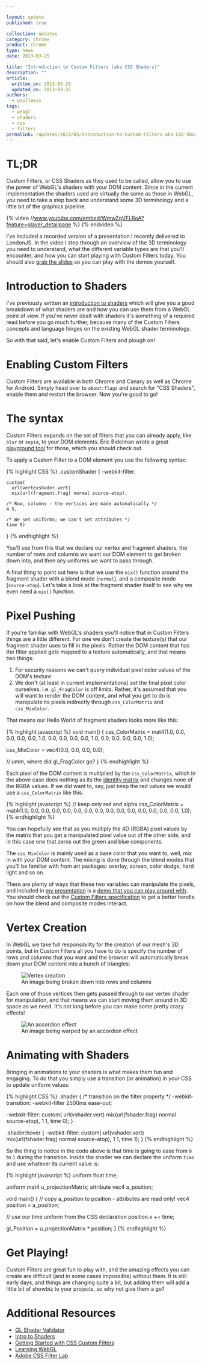 ```yaml
---

layout: update
published: true

collection: updates
category: chrome
product: chrome
type: news
date: 2013-03-25

title: "Introduction to Custom Filters (aka CSS Shaders)"
description: ""
article:
  written_on: 2013-03-25
  updated_on: 2013-03-25
authors:
  - paullewis
tags:
  - webgl
  - shaders
  - css
  - filters
permalink: /updates/2013/03/Introduction-to-Custom-Filters-aka-CSS-Shaders.html
---
```

<h1>TL;DR</h1>

<p>Custom Filters, or CSS Shaders as they used to be called, allow you to use the power of WebGL's shaders with your DOM content. Since in the current implementation the shaders used are virtually the same as those in WebGL, you need to take a step back and understand some 3D terminology and a little bit of the graphics pipeline.</p>

{% video //www.youtube.com/embed/WmwZqVFLRoA?feature=player_detailpage %} {% endvideo %}

<p>I've included a recorded version of a presentation I recently delivered to LondonJS. In the video I step through an overview of the 3D terminology you need to understand, what the different variable types are that you'll encounter, and how you can start playing with Custom Filters today. You should also <a href="http://goo.gl/e3KMp">grab the slides</a> so you can play with the demos yourself.</p>

<h1>Introduction to Shaders</h1>

<p>I've previously written an <a href="http://www.html5rocks.com/en/tutorials/webgl/shaders/">introduction to shaders</a> which will give you a good breakdown of what shaders are and how you can use them from a WebGL point of view. If you've never dealt with shaders it's something of a required read before you go much further, because many of the Custom Filters concepts and language hinges on the existing WebGL shader terminology.</p>

<p>So with that said, let's enable Custom Filters and plough on!</p>

<h1>Enabling Custom Filters</h1>

<p>Custom Filters are available in both Chrome and Canary as well as Chrome for Android. Simply head over to <code>about:flags</code> and search for "CSS Shaders", enable them and restart the browser. Now you're good to go!</p>

<h1>The syntax</h1>

<p>Custom Filters expands on the set of filters that you can already apply, like <code>blur</code> or <code>sepia</code>, to your DOM elements. Eric Bidelman wrote a great <a href="http://html5-demos.appspot.com/static/css/filters/index.html">playground tool</a> for those, which you should check out.</p>

<p>To apply a Custom Filter to a DOM element you use the following syntax:</p>

{% highlight CSS %}
.customShader {
  -webkit-filter:

    custom(
      url(vertexshader.vert)
      mix(url(fragment.frag) normal source-atop),

    /* Row, columns - the vertices are made automatically */
    4 5,

    /* We set uniforms; we can't set attributes */
    time 0)
}
{% endhighlight %}

<p>You'll see from this that we declare our vertex and fragment shaders, the number of rows and columns we want our DOM element to get broken down into, and then any uniforms we want to pass through.</p>

<p>A final thing to point out here is that we use the <code>mix()</code> function around the fragment shader with a blend mode (<code>normal</code>), and a composite mode (<code>source-atop</code>). Let's take a look at the fragment shader itself to see why we even need a <code>mix()</code> function.</p>

<h1>Pixel Pushing</h1>

<p>If you're familiar with WebGL's shaders you'll notice that in Custom Filters things are a little different. For one we don't create the texture(s) that our fragment shader uses to fill in the pixels. Rather the DOM content that has the filter applied gets mapped to a texture automatically, and that means two things:</p>

<ol>
<li>For security reasons we can't query individual pixel color values of the DOM's texture</li>
<li>We don't (at least in current implementations) set the final pixel color ourselves, i.e. <code>gl_FragColor</code> is off limits. Rather, it's assumed that you will want to render the DOM content, and what you get to do is manipulate its pixels indirectly through <code>css_ColorMatrix</code> and <code>css_MixColor</code>.</li>
</ol>


<p>That means our Hello World of fragment shaders looks more like this:</p>

{% highlight javascript %}
void main() {
  css_ColorMatrix = mat4(1.0, 0.0, 0.0, 0.0,
                         0.0, 1.0, 0.0, 0.0,
                         0.0, 0.0, 1.0, 0.0,
                         0.0, 0.0, 0.0, 1.0);

  css_MixColor = vec4(0.0, 0.0, 0.0, 0.0);

  // umm, where did gl_FragColor go?
}
{% endhighlight %}

<p>Each pixel of the DOM content is multiplied by the <code>css_ColorMatrix</code>, which in the above case does nothing as its the <a href="http://en.wikipedia.org/wiki/Identity_matrix">identity matrix</a> and changes none of the RGBA values. If we did want to, say, just keep the red values we would use a <code>css_ColorMatrix</code> like this:</p>

{% highlight javascript %}
// keep only red and alpha
css_ColorMatrix = mat4(1.0, 0.0, 0.0, 0.0,
                       0.0, 0.0, 0.0, 0.0,
                       0.0, 0.0, 0.0, 0.0,
                       0.0, 0.0, 0.0, 1.0);
{% endhighlight %}

<p>You can hopefully see that as you multiply the 4D (RGBA) pixel values by the matrix that you get a manipulated pixel value out of the other side, and in this case one that zeros out the green and blue components.</p>

<p>The <code>css_MixColor</code> is mainly used as a base color that you want to, well, mix in with your DOM content. The mixing is done through the blend modes that you'll be familiar with from art packages: overlay, screen, color dodge, hard light and so on.</p>

<p>There are plenty of ways that these two variables can manipulate the pixels, and included in <a href="http://goo.gl/e3KMp">my presentation</a> is a <a href="http://aerotwist.com/presentations/custom-filters/demos/demo2.html">demo that you can play around with</a>. You should check out the <a href="https://dvcs.w3.org/hg/FXTF/raw-file/tip/filters/index.html#shader-processing-model">Custom Filters specification</a> to get a better handle on how the blend and composite modes interact.</p>

<h1>Vertex Creation</h1>

<p>In WebGL we take full responsibility for the creation of our mesh's 3D points, but in Custom Filters all you have to do is specify the number of rows and columns that you want and the browser will automatically break down your DOM content into a bunch of triangles:</p>

<p><figure><img src="http://www.html5rocks.com/static/images/updates/custom-filters/rowscols.png" alt="Vertex creation" />
<figcaption>An image being broken down into rows and columns</figcaption>
</figure>
</p>

<p>Each one of those vertices then gets passed through to our vertex shader for manipulation, and that means we can start moving them around in 3D space as we need. It's not long before you can make some pretty crazy effects!</p>

<p><figure><img src="http://www.html5rocks.com/static/images/updates/custom-filters/weird.jpg" alt="An accordion effect" />
<figcaption>An image being warped by an accordion effect</figcaption>
</figure></p>

<h1>Animating with Shaders</h1>

<p>Bringing in animations to your shaders is what makes them fun and engaging. To do that you simply use a transition (or animation) in your CSS to update uniform values:</p>

{% highlight CSS %}
.shader {
  /* transition on the filter property */
  -webkit-transition: -webkit-filter 2500ms ease-out;

  -webkit-filter: custom(
    url(vshader.vert)
    mix(url(fshader.frag) normal source-atop),
    1 1,
    time 0);
}

 .shader:hover {
  -webkit-filter: custom(
    url(vshader.vert)
    mix(url(fshader.frag) normal source-atop),
    1 1,
    time 1);
}
{% endhighlight %}

<p>So the thing to notice in the code above is that time is going to ease from <code>0</code> to <code>1</code> during the transition. Inside the shader we can declare the uniform <code>time</code> and use whatever its current value is:</p>

{% highlight javascript %}
uniform float time;

uniform mat4 u_projectionMatrix;
attribute vec4 a_position;

void main() {
  // copy a_position to position - attributes are read only!
  vec4 position = a_position;

  // use our time uniform from the CSS declaration
  position.x += time;

  gl_Position = u_projectionMatrix * position;
}
{% endhighlight %}

<h1>Get Playing!</h1>

<p>Custom Filters are great fun to play with, and the amazing effects you can create are difficult (and in some cases impossible) without them. It is still early days, and things are changing quite a bit, but adding them will add a little bit of showbiz to your projects, so why not give them a go?</p>

<h1>Additional Resources</h1>

<ul>
<li><a href="https://github.com/WebGLTools/GL-Shader-Validator">GL Shader Validator</a></li>
<li><a href="http://www.html5rocks.com/en/tutorials/webgl/shaders/">Intro to Shaders</a></li>
<li><a href="http://alteredqualia.com/css-shaders/article/">Getting Started with CSS Custom Filters</a></li>
<li><a href="http://learningwebgl.com/blog/?page_id=1217">Learning WebGL</a></li>
<li><a href="http://html.adobe.com/webstandards/csscustomfilters/cssfilterlab/">Adobe CSS Filter Lab</a></li>
</ul>
